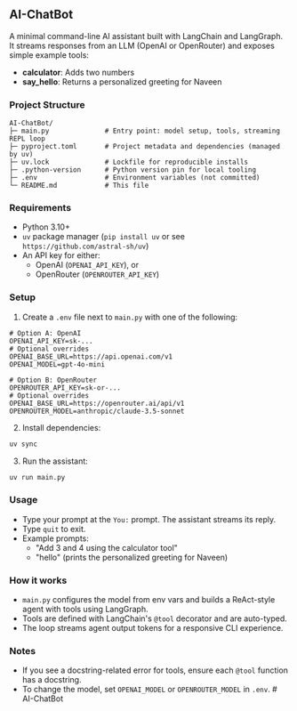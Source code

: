 ## AI-ChatBot

A minimal command-line AI assistant built with LangChain and LangGraph. It streams responses from an LLM (OpenAI or OpenRouter) and exposes simple example tools:

- **calculator**: Adds two numbers
- **say_hello**: Returns a personalized greeting for Naveen

### Project Structure

```
AI-ChatBot/
├─ main.py              # Entry point: model setup, tools, streaming REPL loop
├─ pyproject.toml       # Project metadata and dependencies (managed by uv)
├─ uv.lock              # Lockfile for reproducible installs
├─ .python-version      # Python version pin for local tooling
├─ .env                 # Environment variables (not committed)
└─ README.md            # This file
```

### Requirements

- Python 3.10+
- `uv` package manager (`pip install uv` or see `https://github.com/astral-sh/uv`)
- An API key for either:
  - OpenAI (`OPENAI_API_KEY`), or
  - OpenRouter (`OPENROUTER_API_KEY`)

### Setup

1) Create a `.env` file next to `main.py` with one of the following:

```env
# Option A: OpenAI
OPENAI_API_KEY=sk-...
# Optional overrides
OPENAI_BASE_URL=https://api.openai.com/v1
OPENAI_MODEL=gpt-4o-mini
```

```env
# Option B: OpenRouter
OPENROUTER_API_KEY=sk-or-...
# Optional overrides
OPENAI_BASE_URL=https://openrouter.ai/api/v1
OPENROUTER_MODEL=anthropic/claude-3.5-sonnet
```

2) Install dependencies:

```bash
uv sync
```

3) Run the assistant:

```bash
uv run main.py
```

### Usage

- Type your prompt at the `You:` prompt. The assistant streams its reply.
- Type `quit` to exit.
- Example prompts:
  - "Add 3 and 4 using the calculator tool"
  - "hello" (prints the personalized greeting for Naveen)

### How it works

- `main.py` configures the model from env vars and builds a ReAct-style agent with tools using LangGraph.
- Tools are defined with LangChain's `@tool` decorator and are auto-typed.
- The loop streams agent output tokens for a responsive CLI experience.

### Notes

- If you see a docstring-related error for tools, ensure each `@tool` function has a docstring.
- To change the model, set `OPENAI_MODEL` or `OPENROUTER_MODEL` in `.env`.
 #   A I - C h a t B o t  
 